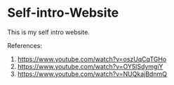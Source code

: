 # Self-intro-Website
This is my self intro website.

References: 
1. https://www.youtube.com/watch?v=oszUqCqTGHo
2. https://www.youtube.com/watch?v=OY5ISdymgiY
3. https://www.youtube.com/watch?v=NUQkajBdnmQ

